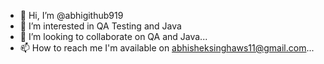 - 👋 Hi, I’m @abhigithub919
- 👀 I’m interested in QA Testing and Java
- 💞️ I’m looking to collaborate on QA and Java...
- 📫 How to reach me I'm available on abhisheksinghaws11@gmail.com...

<!---
abhigithub919/abhigithub919 is a ✨ special ✨ repository because its `README.md` (this file) appears on your GitHub profile.
You can click the Preview link to take a look at your changes.
--->
